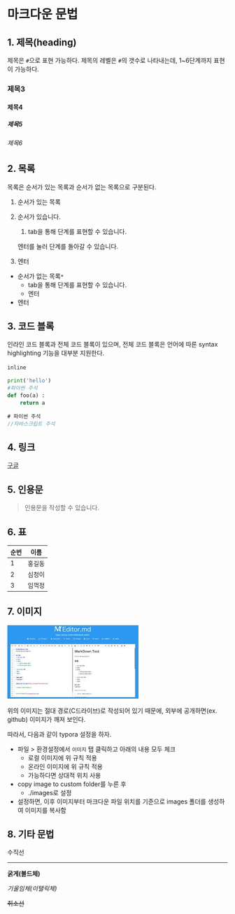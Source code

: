 

# 마크다운 문법



## 1. 제목(heading)

제목은 `#`으로 표현 가능하다. 제목의 레벨은 `#`의 갯수로 나타내는데, 1~6단계까지 표현이 가능하다.

### 제목3

#### 제목4

##### 제목5

###### 제목6



## 2. 목록

목록은 순서가 있는 목록과 순서가 없는 목록으로 구분된다.

1. 순서가 있는 목록

2. 순서가 있습니다.

   1. tab을 통해 단계를 표현할 수 있습니다.

   엔터를 눌러 단계를 돌아갈 수 있습니다.

3. 엔터



* 순서가 없는 목록`*`
  * tab을 통해 단계를 표현할 수 있습니다.
  * 엔터
* 엔터

## 3. 코드 블록

인라인 코드 블록과 전체 코드 블록이 있으며, 전체 코드 블록은 언어에 따른 syntax highlighting 기능을 대부분 지원한다.

`inline`

```python
print('hello')
#파이썬 주석
def foo(a) :
    return a
```

```javascript
# 파이썬 주석
//자바스크립트 주석
```



## 4. 링크

[구글](http://google.com)



## 5. 인용문

> 인용문을 작성할 수 있습니다.



## 6. 표

| 순번 | 이름   |
| ---- | ------ |
| 1    | 홍길동 |
| 2    | 심청이 |
| 3    | 임꺽정 |

## 7. 이미지

![download](images/download.jpg)

위의 이미지는 절대 경로(C드라이브)로 작성되어 있기 때문에, 외부에 공개하면(ex. github) 이미지가 깨져 보인다.

따라서, 다음과 같이 typora 설정을 하자.

* 파일 > 환경설정에서 `이미지` 탭 클릭하고 아래의 내용 모두 체크
  * 로컬 이미지에 위 규칙 적용
  * 온라인 이미지에 위 규칙 적용
  * 가능하다면 상대적 위치 사용
* copy image to custom folder를 누른 후
  * ./images로 설정
* 설정하면, 이후 이미지부터 마크다운 파일 위치를 기준으로 images 폴더를 생성하여 이미지를 복사함



## 8. 기타 문법

수직선

---

**굵게(볼드체)**

*기울임체(이탤릭체)*

~~취소선~~